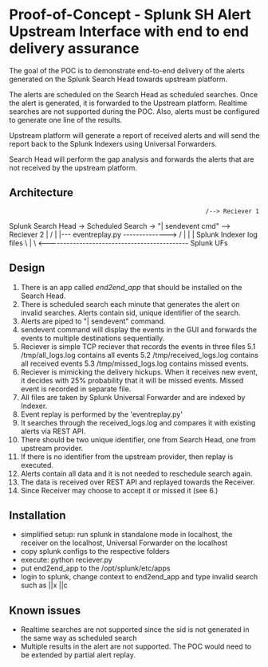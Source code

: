 # Proof-of-Concept - Splunk SH Alert Upstream Interface with end to end delivery assurance
The goal of the POC is to demonstrate end-to-end delivery of the
alerts generated on the Splunk Search Head towards upstream
platform.

The alerts are scheduled on the Search Head as scheduled searches.
Once the alert is generated, it is forwarded to the Upstream platform.
Realtime searches are not supported during the POC. Also, alerts
must be configured to generate one line of the results.

Upstream platform will generate a report of received alerts and
will send the report back to the Splunk Indexers using Universal
Forwarders.

Search Head will perform the gap analysis and forwards the alerts
that are not received by the upstream platform.

## Architecture
                                                           /--> Reciever 1
Splunk Search Head -> Scheduled Search -> "| sendevent cmd" --> Reciever 2
       |                                    /                |
       |--- eventreplay.py --------------> /                 |
       |                                                     |
Splunk Indexer                                           log files
        \                                                    |
         \ <-------------------------------------------- Splunk UFs

## Design
1. There is an app called *end2end_app* that should be installed on the 
Search Head. 
2. There is scheduled search each minute that generates the alert on
invalid searches. Alerts contain sid, unique identifier of the search.
3. Alerts are piped to "| sendevent" command.
4. sendevent command will display the events in the GUI and forwards
the events to multiple destinations sequentially.
5. Reciever is simple TCP reciever that records the events in three files
5.1 /tmp/all_logs.log contains all events
5.2 /tmp/received_logs.log contains all received events
5.3 /tmp/missed_logs.log contains missed events.
6. Reciever is mimicking the delivery hickups. When it receives new event,
it decides with 25% probability that it will be missed events. Missed event
is recorded in separate file.
7. All files are taken by Splunk Universal Forwarder and are indexed by Indexer.
8. Event replay is performed by the 'eventreplay.py'
9. It searches through the received_logs.log and compares it with existing
alerts via REST API.
10. There should be two unique identifier, one from Search Head, one from
upstream provider.
11. If there is no identifier from the upstream provider, then replay is
executed.
12. Alerts contain all data and it is not needed to reschedule search again.
13. The data is received over REST API and replayed towards the Receiver.
14. Since Receiver may choose to accept it or missed it (see 6.)

## Installation
- simplified setup: run splunk in standalone mode in localhost,
the receiver on the localhost, Universal Forwarder on the localhost
- copy splunk configs to the respective folders
- execute: python reciever.py
- put end2end_app to the /opt/splunk/etc/apps
- login to splunk, change context to end2end_app and type invalid search
such as ||x ||c


## Known issues
- Realtime searches are not supported since the sid is not generated in 
the same way as scheduled search
- Multiple results in the alert are not supported. The POC would need to
be extended by partial alert replay.


